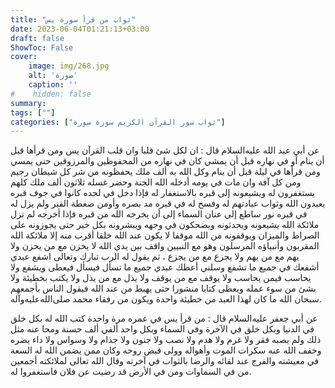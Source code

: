```yaml
---
title: "ثواب من قرأ سورة يس"
date: 2023-06-04T01:21:13+03:00
draft: false
ShowToc: False
cover:
    image: img/268.jpg
    alt: 'صورة'
    caption: ''
#    hidden: false
summary: 
tags: [""]
categories: ["ثواب سور القرآن الكريم سورة سورة"]
---
```

عن أبي عبد الله عليه‌السلام قال : ان لكل شئ قلبا وان قلب القرآن يس ومن
قرأها قبل أن ينام أو في نهاره قبل أن يمشي كان في نهاره من المحفوظين
والمرزوقين حتى يمسي ومن قرأها في ليلة قبل أن ينام وكل الله به ألف
ملك يحفظونه من شر كل شيطان رجيم ومن كل آفة وان مات في يومه
أدخله الله الجنة وحضر غسله ثلاثون ألف ملك كلهم يستغفرون له ويشيعونه
إلى قبره بالاستغفار له فإذا دخل في لحده كانوا في جوف قبره يعبدون الله
وثواب عبادتهم له وفسح له في قبره مد بصره وأومن ضغطة القبر
ولم يزل له في قبره نور ساطع إلى عنان السماء إلى أن يخرجه الله من
قبره فإذا أخرجه لم تزل ملائكة الله يشيعونه ويحدثونه ويضحكون في
وجهه ويبشرونه بكل خير حتى يجوزونه على الصراط والميزان ويوقفونه من
الله موقفا لا يكون عند الله خلقا أقرب منه إلا ملائكة الله المقربون وأنبياؤه
المرسلون وهو مع النبيين واقف بين يدي الله لا يحزن مع من يحزن ولا
يهم مع من يهم ولا يجزع مع من يجزع ، ثم يقول له الرب تبارك
وتعالى اشفع عبدي أشفعك في جميع ما تشفع وسلني أعطك عبدي جميع
ما تسأل فيسأل فيعطى ويشفع ولا يحاسب فيمن يحاسب ولا يوقف مع من
يوقف ولا يذل مع من يذل ولا يكتب بخطيئة ولا بشئ من سوء عمله
ويعطى كتابا منشورا حتى يهبط من عند الله فيقول الناس بأجمعهم سبحان
الله ما كان لهذا العبد من خطيئة واحدة ويكون من رفقاء محمد صلى‌الله‌عليه‌وآله.

عن أبي جعفر عليه‌السلام قال : من قرأ يس في عمره
مرة واحدة كتب الله له بكل خلق في الدنيا وبكل خلق في الآخرة وفي
السماء وبكل واحد ألفي ألف حسنة ومحا عنه مثل ذلك ولم يصبه فقر
ولا غرم ولا هدم ولا نصب ولا جنون ولا جذام ولا وسواس ولا داء يضره
وخفف الله عنه سكرات الموت وأهواله وولى قبض روحه وكان ممن يضمن
الله له السعة في معيشته والفرج عند لقائه والرضا بالثواب في آخرته
وقال الله تعالى لملائكته أجمعين من في السماوات ومن في الأرض قد رضيت
عن فلان فاستغفروا له.

